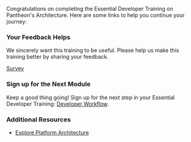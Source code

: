 Congratulations on completing the Essential Developer Training on Pantheon's Architecture. Here are some links to help you continue your journey:

### Your Feedback Helps

We sincerely want this training to be useful. Please help us make this training better by sharing your feedback.

[Survey](http://getfeedback.com/r/FHnfj1n8)

### Sign up for the Next Module

Keep a good thing going! Sign up for the next step in your Essential Developer Training: [Developer Workflow](https://pantheon.io/edt/signup-link).

### Additional Resources
- [Explore Platform Architecture](https://pantheon.io/docs/platform/)